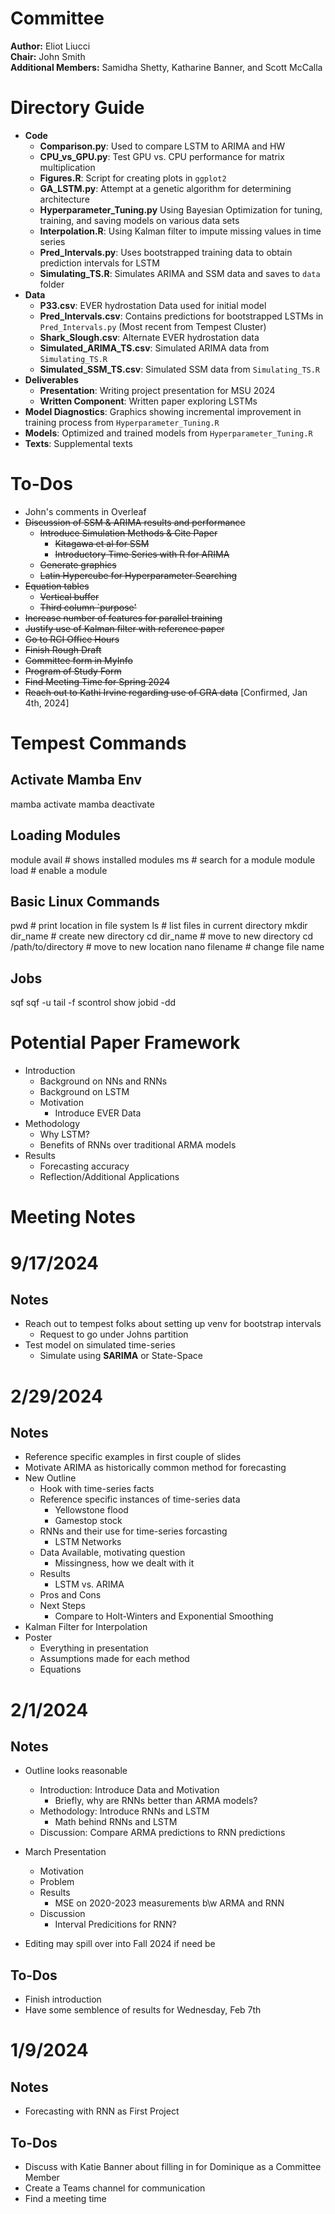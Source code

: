 # Committee  

__Author:__ Eliot Liucci  
__Chair:__ John Smith  
__Additional Members:__ Samidha Shetty, Katharine Banner, and Scott McCalla

# Directory Guide

- __Code__ 
  - __Comparison.py__: Used to compare LSTM to ARIMA and HW
  - __CPU\_vs\_GPU.py__: Test GPU vs. CPU performance for matrix multiplication
  - __Figures.R__: Script for creating plots in `ggplot2`
  - __GA\_LSTM.py__: Attempt at a genetic algorithm for determining architecture
  - __Hyperparameter\_Tuning.py__ Using Bayesian Optimization for tuning, training, and saving models on various data sets
  - __Interpolation.R__: Using Kalman filter to impute missing values in time series
  - __Pred\_Intervals.py__: Uses bootstrapped training data to obtain prediction intervals for LSTM
  - __Simulating\_TS.R__: Simulates ARIMA and SSM data and saves to `data` folder
- __Data__
  - __P33.csv__: EVER hydrostation Data used for initial model
  - __Pred\_Intervals.csv__: Contains predictions for bootstrapped LSTMs in `Pred_Intervals.py` (Most recent from Tempest Cluster)
  - __Shark\_Slough.csv__: Alternate EVER hydrostation data
  - __Simulated\_ARIMA\_TS.csv__: Simulated ARIMA data from `Simulating_TS.R`
  - __Simulated\_SSM\_TS.csv__: Simulated SSM data from `Simulating_TS.R`
- __Deliverables__
  - __Presentation__: Writing project presentation for MSU 2024
  - __Written Component__: Written paper exploring LSTMs
- __Model Diagnostics__: Graphics showing incremental improvement in training process from `Hyperparameter_Tuning.R`
- __Models__: Optimized and trained models from `Hyperparameter_Tuning.R`
- __Texts__: Supplemental texts

# To-Dos
  - John's comments in Overleaf
  - ~~Discussion of SSM & ARIMA results and performance~~
    - ~~Introduce Simulation Methods & Cite Paper~~
      - ~~Kitagawa et al for SSM~~
      - ~~Introductory Time Series with R for ARIMA~~
    - ~~Generate graphics~~
    - ~~Latin Hypercube for Hyperparameter Searching~~
  - ~~Equation tables~~
    - ~~Vertical buffer~~
    - ~~Third column `purpose'~~
  - ~~Increase number of features for parallel training~~
  - ~~Justify use of Kalman filter with reference paper~~
  - ~~Go to RCI Office Hours~~
  - ~~Finish Rough Draft~~
  - ~~Committee form in MyInfo~~
  - ~~Program of Study Form~~
  - ~~Find Meeting Time for Spring 2024~~
  - ~~Reach out to Kathi Irvine regarding use of GRA data~~ [Confirmed, Jan 4th, 2024]


# Tempest Commands

## Activate Mamba Env
mamba activate <env-name>
mamba deactivate <env-name>

## Loading Modules
module avail # shows installed modules
ms <program-name> # search for a module
module load <module-name> # enable a module

## Basic Linux Commands
pwd # print location in file system
ls # list files in current directory
mkdir dir_name # create new directory
cd dir_name # move to new directory
cd /path/to/directory # move to new location
nano filename # change file name

## Jobs
sqf
sqf -u
tail -f <output-file>
scontrol show jobid -dd <jobid>

# Potential Paper Framework

- Introduction
  - Background on NNs and RNNs
  - Background on LSTM
  - Motivation
    - Introduce EVER Data
- Methodology
  - Why LSTM?
  - Benefits of RNNs over traditional ARMA models
- Results
  - Forecasting accuracy
  - Reflection/Additional Applications

# Meeting Notes

# 9/17/2024

## Notes
- Reach out to tempest folks about setting up venv for bootstrap intervals
  - Request to go under Johns partition
- Test model on simulated time-series
  - Simulate using **SARIMA** or State-Space

# 2/29/2024  

## Notes  
- Reference specific examples in first couple of slides
- Motivate ARIMA as historically common method for forecasting
- New Outline
  - Hook with time-series facts
  - Reference specific instances of time-series data
    - Yellowstone flood
    - Gamestop stock
  - RNNs and their use for time-series forcasting
    - LSTM Networks
  - Data Available, motivating question
    - Missingness, how we dealt with it
  - Results
    - LSTM vs. ARIMA
  - Pros and Cons
  - Next Steps
    - Compare to Holt-Winters and Exponential Smoothing
- Kalman Filter for Interpolation
- Poster
  - Everything in presentation
  - Assumptions made for each method
  - Equations

# 2/1/2024  

## Notes  
- Outline looks reasonable
  - Introduction: Introduce Data and Motivation
    - Briefly, why are RNNs better than ARMA models?
  - Methodology: Introduce RNNs and LSTM
    - Math behind RNNs and LSTM
  - Discussion: Compare ARMA predictions to RNN predictions

- March Presentation
  - Motivation
  - Problem
  - Results
    - MSE on 2020-2023 measurements b\w ARMA and RNN
  - Discussion
    - Interval Predicitions for RNN?
   
- Editing may spill over into Fall 2024 if need be

## To-Dos  
- Finish introduction
- Have some semblence of results for Wednesday, Feb 7th

# 1/9/2024

## Notes  
- Forecasting with RNN as First Project

## To-Dos  
- Discuss with Katie Banner about filling in for Dominique as a Committee Member
- Create a Teams channel for communication
- Find a meeting time

